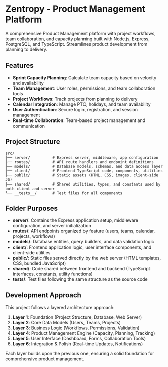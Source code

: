 # Zentropy - Product Management Platform

A comprehensive Product Management platform with project workflows, team collaboration, and capacity planning built with Node.js, Express, PostgreSQL, and TypeScript. Streamlines product development from planning to delivery.

## Features

- **Sprint Capacity Planning**: Calculate team capacity based on velocity and availability
- **Team Management**: User roles, permissions, and team collaboration tools  
- **Project Workflows**: Track projects from planning to delivery
- **Calendar Integration**: Manage PTO, holidays, and team availability
- **User Authentication**: Secure login, registration, and session management
- **Real-time Collaboration**: Team-based project management and communication

## Project Structure

```
src/
├── server/          # Express server, middleware, app configuration
├── routes/          # API route handlers and endpoint definitions
├── models/          # Database models, schemas, and data access layer
├── client/          # Frontend TypeScript code, components, utilities
├── public/          # Static assets (HTML, CSS, images, client-side JS)
├── shared/          # Shared utilities, types, and constants used by both client and server
└── __tests__/       # Test files for all components
```

## Folder Purposes

- **server/**: Contains the Express application setup, middleware configuration, and server initialization
- **routes/**: API endpoints organized by feature (users, teams, calendar, projects, workflows)
- **models/**: Database entities, query builders, and data validation logic
- **client/**: Frontend application logic, user interface components, and client-side utilities
- **public/**: Static files served directly by the web server (HTML templates, CSS, bundled JavaScript)
- **shared/**: Code shared between frontend and backend (TypeScript interfaces, constants, utility functions)
- **__tests__/**: Test files following the same structure as the source code

## Development Approach

This project follows a layered architecture approach:
1. **Layer 1**: Foundation (Project Structure, Database, Web Server)
2. **Layer 2**: Core Data Models (Users, Teams, Projects)
3. **Layer 3**: Business Logic (Workflows, Permissions, Validation)
4. **Layer 4**: Product Management Engine (Capacity, Planning, Tracking)
5. **Layer 5**: User Interface (Dashboard, Forms, Collaboration Tools)
6. **Layer 6**: Integration & Polish (Real-time Updates, Notifications)

Each layer builds upon the previous one, ensuring a solid foundation for comprehensive product management.